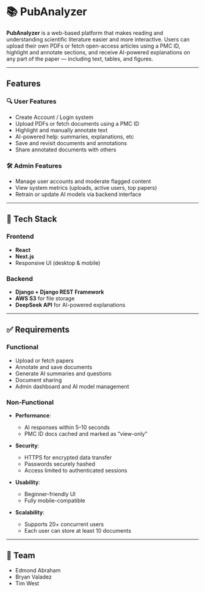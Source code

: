 # 📚 PubAnalyzer

**PubAnalyzer** is a web-based platform that makes reading and understanding scientific literature easier and more interactive. Users can upload their own PDFs or fetch open-access articles using a PMC ID, highlight and annotate sections, and receive AI-powered explanations on any part of the paper — including text, tables, and figures.

---

##  Features

### 🔍 User Features

- Create Account / Login system  
- Upload PDFs or fetch documents using a PMC ID  
- Highlight and manually annotate text  
- AI-powered help: summaries, explanations, etc
- Save and revisit documents and annotations  
- Share annotated documents with others   

### 🛠️ Admin Features

- Manage user accounts and moderate flagged content  
- View system metrics (uploads, active users, top papers)  
- Retrain or update AI models via backend interface  

---

## 🧱 Tech Stack

### Frontend

- **React**
- **Next.js**
- Responsive UI (desktop & mobile)

### Backend

- **Django + Django REST Framework**
- **AWS S3** for file storage
- **DeepSeek API** for AI-powered explanations

---

## ✅ Requirements

### Functional

- Upload or fetch papers
- Annotate and save documents
- Generate AI summaries and questions
- Document sharing
- Admin dashboard and AI model management

### Non-Functional

- **Performance**:  
  - AI responses within 5–10 seconds  
  - PMC ID docs cached and marked as “view-only”  

- **Security**:  
  - HTTPS for encrypted data transfer  
  - Passwords securely hashed  
  - Access limited to authenticated sessions  

- **Usability**:  
  - Beginner-friendly UI  
  - Fully mobile-compatible  

- **Scalability**:  
  - Supports 20+ concurrent users  
  - Each user can store at least 10 documents  

---

## 👥 Team

- Edmond Abraham  
- Bryan Valadez  
- Tim West
